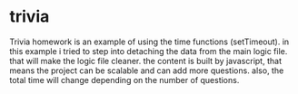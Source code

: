 # trivia
Trivia homework is an example of using the time functions (setTimeout).
in this example i tried to step into detaching the data from the main logic file. that will make the logic file cleaner.
the content is built by javascript, that means the project can be scalable and can add more questions. also, the total time will change depending on the number of questions.
